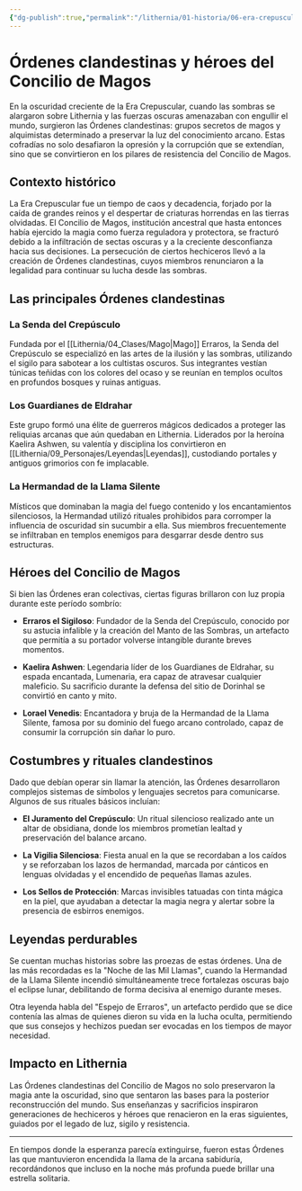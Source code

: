 ```yaml
---
{"dg-publish":true,"permalink":"/lithernia/01-historia/06-era-crepuscular/ordenes-clandestinas-y-heroes-del-concilio-de-magos/","title":"Órdenes clandestinas y héroes del Concilio de Magos","tags":["lithernia","organizacion","magia","concilio-de-magos","era-crepuscular"]}
---
```


# Órdenes clandestinas y héroes del Concilio de Magos

En la oscuridad creciente de la Era Crepuscular, cuando las sombras se alargaron sobre Lithernia y las fuerzas oscuras amenazaban con engullir el mundo, surgieron las Órdenes clandestinas: grupos secretos de magos y alquimistas determinado a preservar la luz del conocimiento arcano. Estas cofradías no solo desafiaron la opresión y la corrupción que se extendían, sino que se convirtieron en los pilares de resistencia del Concilio de Magos.

## Contexto histórico

La Era Crepuscular fue un tiempo de caos y decadencia, forjado por la caída de grandes reinos y el despertar de criaturas horrendas en las tierras olvidadas. El Concilio de Magos, institución ancestral que hasta entonces había ejercido la magia como fuerza reguladora y protectora, se fracturó debido a la infiltración de sectas oscuras y a la creciente desconfianza hacia sus decisiones. La persecución de ciertos hechiceros llevó a la creación de Órdenes clandestinas, cuyos miembros renunciaron a la legalidad para continuar su lucha desde las sombras.

## Las principales Órdenes clandestinas

### La Senda del Crepúsculo

Fundada por el [[Lithernia/04_Clases/Mago\|Mago]] Erraros, la Senda del Crepúsculo se especializó en las artes de la ilusión y las sombras, utilizando el sigilo para sabotear a los cultistas oscuros. Sus integrantes vestían túnicas teñidas con los colores del ocaso y se reunían en templos ocultos en profundos bosques y ruinas antiguas.

### Los Guardianes de Eldrahar

Este grupo formó una élite de guerreros mágicos dedicados a proteger las reliquias arcanas que aún quedaban en Lithernia. Liderados por la heroína Kaelira Ashwen, su valentía y disciplina los convirtieron en [[Lithernia/09_Personajes/Leyendas\|Leyendas]], custodiando portales y antiguos grimorios con fe implacable.

### La Hermandad de la Llama Silente

Místicos que dominaban la magia del fuego contenido y los encantamientos silenciosos, la Hermandad utilizó rituales prohibidos para corromper la influencia de oscuridad sin sucumbir a ella. Sus miembros frecuentemente se infiltraban en templos enemigos para desgarrar desde dentro sus estructuras.

## Héroes del Concilio de Magos

Si bien las Órdenes eran colectivas, ciertas figuras brillaron con luz propia durante este período sombrío:

- **Erraros el Sigiloso**: Fundador de la Senda del Crepúsculo, conocido por su astucia infalible y la creación del Manto de las Sombras, un artefacto que permitía a su portador volverse intangible durante breves momentos.

- **Kaelira Ashwen**: Legendaria líder de los Guardianes de Eldrahar, su espada encantada, Lumenaria, era capaz de atravesar cualquier maleficio. Su sacrificio durante la defensa del sitio de Dorinhal se convirtió en canto y mito.

- **Lorael Venedis**: Encantadora y bruja de la Hermandad de la Llama Silente, famosa por su dominio del fuego arcano controlado, capaz de consumir la corrupción sin dañar lo puro.

## Costumbres y rituales clandestinos

Dado que debían operar sin llamar la atención, las Órdenes desarrollaron complejos sistemas de símbolos y lenguajes secretos para comunicarse. Algunos de sus rituales básicos incluían:

- **El Juramento del Crepúsculo**: Un ritual silencioso realizado ante un altar de obsidiana, donde los miembros prometían lealtad y preservación del balance arcano.

- **La Vigilia Silenciosa**: Fiesta anual en la que se recordaban a los caídos y se reforzaban los lazos de hermandad, marcada por cánticos en lenguas olvidadas y el encendido de pequeñas llamas azules.

- **Los Sellos de Protección**: Marcas invisibles tatuadas con tinta mágica en la piel, que ayudaban a detectar la magia negra y alertar sobre la presencia de esbirros enemigos.

## Leyendas perdurables

Se cuentan muchas historias sobre las proezas de estas órdenes. Una de las más recordadas es la "Noche de las Mil Llamas", cuando la Hermandad de la Llama Silente incendió simultáneamente trece fortalezas oscuras bajo el eclipse lunar, debilitando de forma decisiva al enemigo durante meses.

Otra leyenda habla del "Espejo de Erraros", un artefacto perdido que se dice contenía las almas de quienes dieron su vida en la lucha oculta, permitiendo que sus consejos y hechizos puedan ser evocadas en los tiempos de mayor necesidad.

## Impacto en Lithernia

Las Órdenes clandestinas del Concilio de Magos no solo preservaron la magia ante la oscuridad, sino que sentaron las bases para la posterior reconstrucción del mundo. Sus enseñanzas y sacrificios inspiraron generaciones de hechiceros y héroes que renacieron en la eras siguientes, guiados por el legado de luz, sigilo y resistencia.

---

En tiempos donde la esperanza parecía extinguirse, fueron estas Órdenes las que mantuvieron encendida la llama de la arcana sabiduría, recordándonos que incluso en la noche más profunda puede brillar una estrella solitaria.